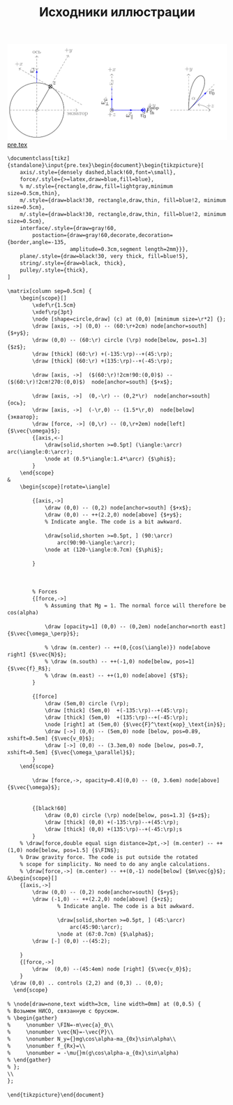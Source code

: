 ﻿---
title: "Исходники иллюстрации"
type: "notpost"
---
<a class="imag2" href="/cook/gallery/tikzpicture_f89dc1c5657b155b837927794f4463bf.tex"><img src="/cook/gallery/tikzpicture_f89dc1c5657b155b837927794f4463bf.pdf.jpg" alt=""></a>
<a href="/cook/gallery/pre">pre.tex</a>
<pre><code class="language-latex">\documentclass[tikz]{standalone}\input{pre.tex}\begin{document}\begin{tikzpicture}[
    axis/.style={densely dashed,black!60,font=\small},
    force/.style={>=latex,draw=blue,fill=blue},
    % m/.style={rectangle,draw,fill=lightgray,minimum size=0.5cm,thin},
    m/.style={draw=black!30, rectangle,draw,thin, fill=blue!2, minimum size=0.5cm},
    m/.style={draw=black!30, rectangle,draw,thin, fill=blue!2, minimum size=0.5cm},
    interface/.style={draw=gray!60,
        postaction={draw=gray!60,decorate,decoration={border,angle=-135,
                    amplitude=0.3cm,segment length=2mm}}},
    plane/.style={draw=black!30, very thick, fill=blue!5},
    string/.style={draw=black, thick},
    pulley/.style={thick},
]

\matrix[column sep=0.5cm] {
    \begin{scope}[]
        \xdef\r{1.5cm}
        \xdef\rp{3pt}
        \node [shape=circle,draw] (c) at (0,0) [minimum size=\r*2] {};
        \draw [axis, ->] (0,0) -- (60:\r+2cm) node[anchor=south] {$+y$}; 
        \draw (0,0) -- (60:\r) circle (\rp) node[below, pos=1.3] {$z$};
        \draw [thick] (60:\r) +(-135:\rp)--+(45:\rp);
        \draw [thick] (60:\r) +(135:\rp)--+(-45:\rp);

        \draw [axis, ->]  ($(60:\r)!2cm!90:(0,0)$) --($(60:\r)!2cm!270:(0,0)$)  node[anchor=south] {$+x$};

        \draw [axis, ->]  (0,-\r) -- (0,2*\r)  node[anchor=south] {ось};
        \draw [axis, ->]  (-\r,0) -- (1.5*\r,0)  node[below] {экватор};
        \draw [force, ->] (0,\r) -- (0,\r+2em) node[left] {$\vec{\omega}$};
        {[axis,<-] 
            \draw[solid,shorten >=0.5pt] (\iangle:\arcr) arc(\iangle:0:\arcr);
            \node at (0.5*\iangle:1.4*\arcr) {$\phi$};
        }
    \end{scope}
&
    \begin{scope}[rotate=\iangle]

        {[axis,->]
            \draw (0,0) -- (0,2) node[anchor=south] {$+x$};
            \draw (0,0) -- ++(2.2,0) node[above] {$+y$};
            % Indicate angle. The code is a bit awkward.

            \draw[solid,shorten >=0.5pt, ] (90:\arcr)
                arc(90:90-\iangle:\arcr);
            \node at (120-\iangle:0.7cm) {$\phi$};

        }



        % Forces
        {[force,->]
            % Assuming that Mg = 1. The normal force will therefore be cos(alpha)

            \draw [opacity=1] (0,0) -- (0,2em) node[anchor=north east] {$\vec{\omega_\perp}$};

            % \draw (m.center) -- ++(0,{cos(\iangle)}) node[above right] {$\vec{N}$};
            % \draw (m.south) -- ++(-1,0) node[below, pos=1] {$\vec{f}_R$};
            % \draw (m.east) -- ++(1,0) node[above] {$T$};
        }

        {[force]
            \draw (5em,0) circle (\rp);
            \draw [thick] (5em,0)  +(-135:\rp)--+(45:\rp);
            \draw [thick] (5em,0)  +(135:\rp)--+(-45:\rp);
            \node [right] at (5em,0) {$\vec{F}^\text{кор}_\text{in}$};
            \draw [->] (0,0) -- (5em,0) node [below, pos=0.89, xshift=0.5em] {$\vec{v_0}$}; 
            \draw [->] (0,0) -- (3.3em,0) node [below, pos=0.7, xshift=0.5em] {$\vec{\omega_\parallel}$}; 
        }
    \end{scope}

        \draw [force,->, opacity=0.4](0,0) -- (0, 3.6em) node[above] {$\vec{\omega}$};


        {[black!60]
            \draw (0,0) circle (\rp) node[below, pos=1.3] {$+z$};
            \draw [thick] (0,0) +(-135:\rp)--+(45:\rp);
            \draw [thick] (0,0) +(135:\rp)--+(-45:\rp);s
        }
    % \draw[force,double equal sign distance=2pt,->] (m.center) -- ++(1,0) node[below, pos=1.5] {$\FIN$};
    % Draw gravity force. The code is put outside the rotated
    % scope for simplicity. No need to do any angle calculations. 
    % \draw[force,->] (m.center) -- ++(0,-1) node[below] {$m\vec{g}$};
&\begin{scope}[]   
    {[axis,->]
        \draw (0,0) -- (0,2) node[anchor=south] {$+y$};
        \draw (-1,0) -- ++(2.2,0) node[above] {$+z$};
                % Indicate angle. The code is a bit awkward.

                \draw[solid,shorten >=0.5pt, ] (45:\arcr)
                    arc(45:90:\arcr);
                \node at (67:0.7cm) {$\alpha$};
        \draw [-] (0,0) --(45:2);

    }
    {[force,->]
        \draw  (0,0) --(45:4em) node [right] {$\vec{v_0}$};
    }
 \draw (0,0) .. controls (2,2) and (0,3) .. (0,0);  
  \end{scope}

% \node[draw=none,text width=3cm, line width=0mm] at (0,0.5) {
% Возьмем НИСО, связанную с бруском. 
% \begin{gather}
%     \nonumber \FIN=-m\vec{a}_0\\
%     \nonumber \vec{N}=-\vec{P}\\
%     \nonumber N_y={}mg\cos\alpha-ma_{0x}\sin\alpha\\
%     \nonumber f_{Rx}=\\
%     \nonumber = -\mu{}m(g\cos\alpha-a_{0x}\sin\alpha)
% \end{gather}
% };
\\
};

\end{tikzpicture}\end{document}</code></pre>